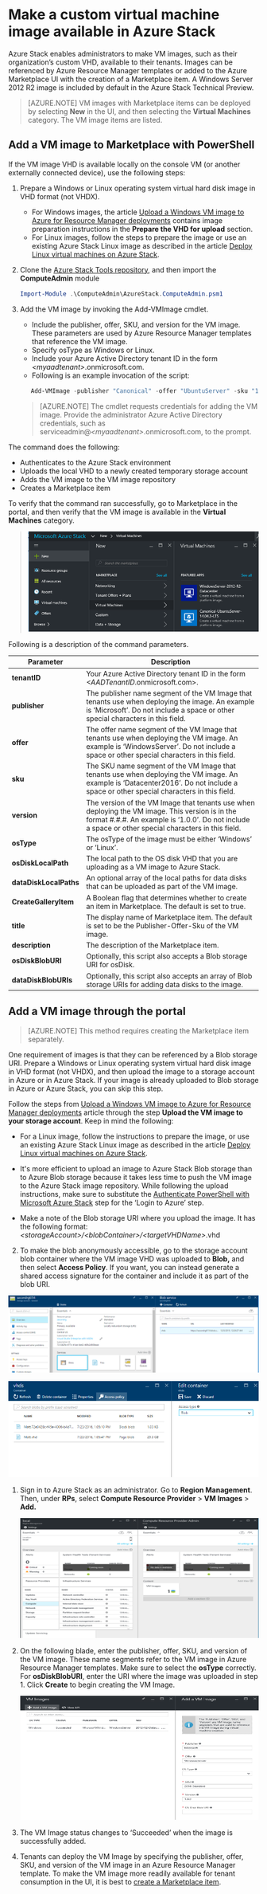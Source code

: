 <properties
	pageTitle="Adding a VM image to Azure Stack | Microsoft Azure"
	description="Add your organization's custom Windows or Linux VM image for tenants to use"
	services="azure-stack"
	documentationCenter=""
	authors="mattmcg"
	manager="darmour"
	editor=""/>

<tags
	ms.service="azure-stack"
	ms.workload="na"
	ms.tgt_pltfrm="na"
	ms.devlang="na"
	ms.topic="get-started-article"
	ms.date="09/26/2016"
	ms.author="mattmcg"/>

# Make a custom virtual machine image available in Azure Stack


Azure Stack enables administrators to make VM images, such as their
organization’s custom VHD, available to their tenants. Images can
be referenced by Azure Resource Manager templates or added to the
Azure Marketplace UI with the creation of a Marketplace item. A Windows
Server 2012 R2 image is included by default in the Azure Stack Technical
Preview.

> [AZURE.NOTE] VM images with Marketplace items can be deployed by selecting **New** in the UI, and then selecting the **Virtual Machines** category. The VM image items are listed.



## Add a VM image to Marketplace with PowerShell

If the VM image VHD is available locally on the console VM (or another externally connected device), use the following steps:

1. Prepare a Windows or Linux operating system virtual hard disk image in VHD format (not VHDX).
    -   For Windows images, the article [Upload a Windows VM image to Azure for Resource Manager deployments](virtual-machines-windows-upload-image.md) contains image preparation instructions in the **Prepare the VHD for upload** section.
    -   For Linux images, follow the steps to
        prepare the image or use an existing Azure Stack Linux image as described in
        the article [Deploy Linux virtual machines on Azure
        Stack](azure-stack-linux.md).

2. Clone the [Azure Stack Tools repository](https://aka.ms/azurestackaddvmimage), and then import the **ComputeAdmin** module

    ```powershell
    Import-Module .\ComputeAdmin\AzureStack.ComputeAdmin.psm1
    ```

3. Add the VM image by invoking the Add-VMImage cmdlet.
	-  Include the publisher, offer, SKU, and version for the VM image. These parameters are used by Azure Resource Manager templates that reference the VM image.
	-  Specify osType as Windows or Linux.
	-  Include your Azure Active Directory tenant ID in the form *&lt;myaadtenant&gt;*.onmicrosoft.com.
    - Following is an example invocation of the script:

	```powershell
	   Add-VMImage -publisher "Canonical" -offer "UbuntuServer" -sku "14.04.3-LTS" -version "1.0.0" -osType Linux -osDiskLocalPath 'C:\Users\AzureStackAdmin\Desktop\UbuntuServer.vhd' -tenantID <myaadtenant>.onmicrosoft.com
	```

	> [AZURE.NOTE] The cmdlet requests credentials for adding the VM image. Provide the administrator Azure Active Directory credentials, such as serviceadmin@*&lt;myaadtenant&gt;*.onmicrosoft.com, to the prompt.  

The command does the following:
- Authenticates to the Azure Stack environment
- Uploads the local VHD to a newly created temporary storage account
- Adds the VM image to the VM image repository
- Creates a Marketplace item

To verify that the command ran successfully, go to Marketplace in the portal, and then verify that the VM image is available in the **Virtual Machines** category.

> ![VM image added successfully](/articles/azure-stack/media/azure-stack-add-vm-image/image5.PNG)

Following is a description of the command parameters.


| Parameter | Description |
|----------| ------------ |
|**tenantID** | Your Azure Active Directory tenant ID in the form *&lt;AADTenantID*.onmicrosoft.com&gt;. |
|**publisher** | The publisher name segment of the VM Image that tenants use when deploying the image. An example is ‘Microsoft’. Do not include a space or other special characters in this field.|
|**offer** | The offer name segment of the VM Image that tenants use when deploying the VM image. An example is ‘WindowsServer’. Do not include a space or other special characters in this field. |
| **sku** | The SKU name segment of the VM Image that tenants use when deploying the VM image. An example is ‘Datacenter2016’. Do not include a space or other special characters in this field. |
|**version** | The version of the VM Image that tenants use when deploying the VM image. This version is in the format *\#.\#.\#*. An example is ‘1.0.0’. Do not include a space or other special characters in this field.|
| **osType** | The osType of the image must be either ‘Windows’ or ‘Linux’. |
|**osDiskLocalPath** | The local path to the OS disk VHD that you are uploading as a VM image to Azure Stack. |
|**dataDiskLocalPaths**| An optional array of the local paths for data disks that can be uploaded as part of the VM image.|
|**CreateGalleryItem**| A Boolean flag that determines whether to create an item in Marketplace. The default is set to true.|
|**title**| The display name of Marketplace item. The default is set to be the Publisher-Offer-Sku of the VM image.|
|**description**| The description of the Marketplace item. |
|**osDiskBlobURI**| Optionally, this script also accepts a Blob storage URI for osDisk.|
|**dataDiskBlobURIs**| Optionally, this script also accepts an array of Blob storage URIs for adding data disks to the image.|



## Add a VM image through the portal

> [AZURE.NOTE] This method requires creating the Marketplace item separately.

One requirement of images is that they can be referenced by a Blob
    storage URI. Prepare a Windows or Linux operating system
    virtual hard disk image in VHD format (not VHDX), and then upload the
    image to a storage account in Azure or in Azure Stack. If your image
    is already uploaded to Blob storage in Azure or Azure Stack, you can
    skip this step.

Follow the steps from [Upload a Windows VM image to Azure for
    Resource Manager
    deployments](https://azure.microsoft.com/documentation/articles/virtual-machines-windows-upload-image/) article
    through the step **Upload the VM image to your storage
    account**. Keep in mind the following:

-   For a Linux image, follow the instructions to
prepare the image, or use an existing Azure Stack Linux image as described in the article [Deploy Linux virtual machines on Azure Stack](azure-stack-linux.md).

- It's more efficient to upload an image to Azure Stack Blob storage than to Azure Blob storage because it takes less time to push the VM image to the
Azure Stack image repository. While following the upload instructions, make sure to substitute the [Authenticate PowerShell with Microsoft Azure
Stack](azure-stack-deploy-template-powershell.md)
step for the ‘Login to Azure’ step.

- Make a note of the Blob storage URI where you upload the image. It has the following format:
*&lt;storageAccount&gt;/&lt;blobContainer&gt;/&lt;targetVHDName&gt;*.vhd

2.  To make the blob anonymously accessible, go to the storage account blob container where the VM image VHD was uploaded to **Blob,** and then select **Access Policy**. If you want, you can instead generate a shared access signature for the container and include it as part of the blob URI.

![Navigate to storage account blobs](/articles/azure-stack/media/azure-stack-add-vm-image/image1.png)

![Set blob access to public](/articles/azure-stack/media/azure-stack-add-vm-image/image2.png)

1.  Sign in to Azure Stack as an administrator. Go to **Region
    Management**. Then, under **RPs**, select  **Compute Resource Provider** > **VM Images** > **Add.**

    ![Start to add an image](/articles/azure-stack/media/azure-stack-add-vm-image/image3.png)

2.  On the following blade, enter the publisher, offer, SKU, and version
    of the VM image. These name segments refer to the VM
    image in Azure Resource Manager templates. Make sure to select the
    **osType** correctly. For **osDiskBlobURI**, enter the URI where the
    image was uploaded in step 1. Click **Create** to begin creating the
    VM Image.

    ![Begin to create the image](/articles/azure-stack/media/azure-stack-add-vm-image/image4.png)

3.  The VM Image status changes to ‘Succeeded’ when the image is
    successfully added.

4.  Tenants can deploy the VM Image by specifying the
    publisher, offer, SKU, and version of the VM image in an Azure
    Resource Manager template. To make the VM image
    more readily available for tenant consumption in the UI, it is best
    to [create a
    Marketplace item](azure-stack-create-and-publish-marketplace-item.md).
